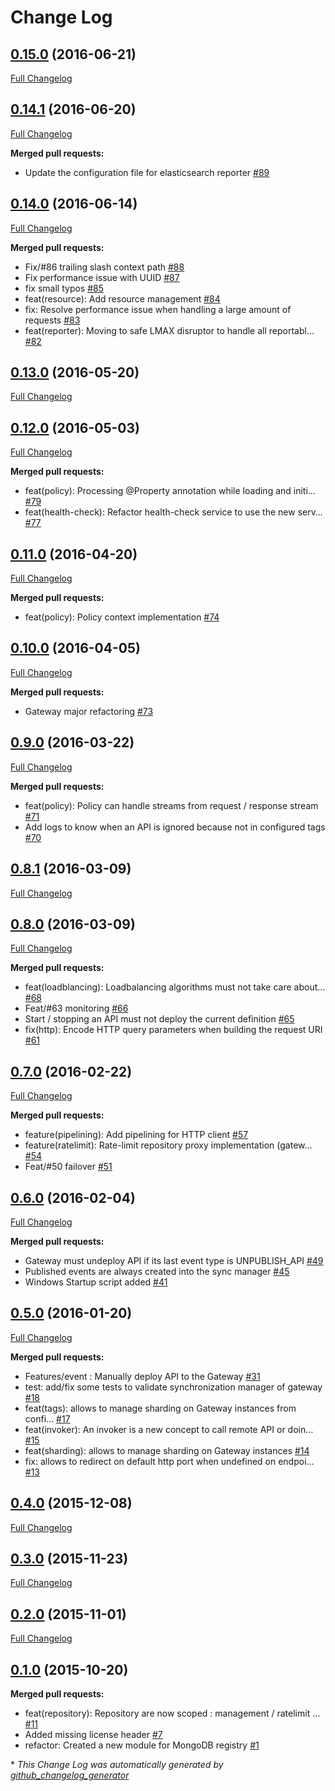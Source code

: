 # Change Log

## [0.15.0](https://github.com/gravitee-io/gravitee-gateway/tree/0.15.0) (2016-06-21)
[Full Changelog](https://github.com/gravitee-io/gravitee-gateway/compare/0.14.1...0.15.0)

## [0.14.1](https://github.com/gravitee-io/gravitee-gateway/tree/0.14.1) (2016-06-20)
[Full Changelog](https://github.com/gravitee-io/gravitee-gateway/compare/0.14.0...0.14.1)

**Merged pull requests:**

- Update the configuration file for elasticsearch reporter [\#89](https://github.com/gravitee-io/gravitee-gateway/pull/89)

## [0.14.0](https://github.com/gravitee-io/gravitee-gateway/tree/0.14.0) (2016-06-14)
[Full Changelog](https://github.com/gravitee-io/gravitee-gateway/compare/0.13.0...0.14.0)

**Merged pull requests:**

- Fix/\#86 trailing slash context path [\#88](https://github.com/gravitee-io/gravitee-gateway/pull/88)
- Fix performance issue with UUID [\#87](https://github.com/gravitee-io/gravitee-gateway/pull/87)
- fix small typos [\#85](https://github.com/gravitee-io/gravitee-gateway/pull/85)
- feat\(resource\): Add resource management [\#84](https://github.com/gravitee-io/gravitee-gateway/pull/84)
- fix: Resolve performance issue when handling a large amount of requests [\#83](https://github.com/gravitee-io/gravitee-gateway/pull/83)
- feat\(reporter\): Moving to safe LMAX disruptor to handle all reportabl… [\#82](https://github.com/gravitee-io/gravitee-gateway/pull/82)

## [0.13.0](https://github.com/gravitee-io/gravitee-gateway/tree/0.13.0) (2016-05-20)
[Full Changelog](https://github.com/gravitee-io/gravitee-gateway/compare/0.12.0...0.13.0)

## [0.12.0](https://github.com/gravitee-io/gravitee-gateway/tree/0.12.0) (2016-05-03)
[Full Changelog](https://github.com/gravitee-io/gravitee-gateway/compare/0.11.0...0.12.0)

**Merged pull requests:**

- feat\(policy\): Processing @Property annotation while loading and initi… [\#79](https://github.com/gravitee-io/gravitee-gateway/pull/79)
- feat\(health-check\): Refactor health-check service to use the new serv… [\#77](https://github.com/gravitee-io/gravitee-gateway/pull/77)

## [0.11.0](https://github.com/gravitee-io/gravitee-gateway/tree/0.11.0) (2016-04-20)
[Full Changelog](https://github.com/gravitee-io/gravitee-gateway/compare/0.10.0...0.11.0)

**Merged pull requests:**

- feat\(policy\): Policy context implementation [\#74](https://github.com/gravitee-io/gravitee-gateway/pull/74)

## [0.10.0](https://github.com/gravitee-io/gravitee-gateway/tree/0.10.0) (2016-04-05)
[Full Changelog](https://github.com/gravitee-io/gravitee-gateway/compare/0.9.0...0.10.0)

**Merged pull requests:**

- Gateway major refactoring [\#73](https://github.com/gravitee-io/gravitee-gateway/pull/73)

## [0.9.0](https://github.com/gravitee-io/gravitee-gateway/tree/0.9.0) (2016-03-22)
[Full Changelog](https://github.com/gravitee-io/gravitee-gateway/compare/0.8.1...0.9.0)

**Merged pull requests:**

- feat\(policy\): Policy can handle streams from request / response stream [\#71](https://github.com/gravitee-io/gravitee-gateway/pull/71)
- Add logs to know when an API is ignored because not in configured tags [\#70](https://github.com/gravitee-io/gravitee-gateway/pull/70)

## [0.8.1](https://github.com/gravitee-io/gravitee-gateway/tree/0.8.1) (2016-03-09)
[Full Changelog](https://github.com/gravitee-io/gravitee-gateway/compare/0.8.0...0.8.1)

## [0.8.0](https://github.com/gravitee-io/gravitee-gateway/tree/0.8.0) (2016-03-09)
[Full Changelog](https://github.com/gravitee-io/gravitee-gateway/compare/0.7.0...0.8.0)

**Merged pull requests:**

- feat\(loadblancing\): Loadbalancing algorithms must not take care about… [\#68](https://github.com/gravitee-io/gravitee-gateway/pull/68)
- Feat/\#63 monitoring [\#66](https://github.com/gravitee-io/gravitee-gateway/pull/66)
- Start / stopping an API must not deploy the current definition [\#65](https://github.com/gravitee-io/gravitee-gateway/pull/65)
- fix\(http\): Encode HTTP query parameters when building the request URI [\#61](https://github.com/gravitee-io/gravitee-gateway/pull/61)

## [0.7.0](https://github.com/gravitee-io/gravitee-gateway/tree/0.7.0) (2016-02-22)
[Full Changelog](https://github.com/gravitee-io/gravitee-gateway/compare/0.6.0...0.7.0)

**Merged pull requests:**

- feature\(pipelining\): Add pipelining for HTTP client [\#57](https://github.com/gravitee-io/gravitee-gateway/pull/57)
- feature\(ratelimit\): Rate-limit repository proxy implementation \(gatew… [\#54](https://github.com/gravitee-io/gravitee-gateway/pull/54)
- Feat/\#50 failover [\#51](https://github.com/gravitee-io/gravitee-gateway/pull/51)

## [0.6.0](https://github.com/gravitee-io/gravitee-gateway/tree/0.6.0) (2016-02-04)
[Full Changelog](https://github.com/gravitee-io/gravitee-gateway/compare/0.5.0...0.6.0)

**Merged pull requests:**

- Gateway must undeploy API if its last event type is UNPUBLISH\_API [\#49](https://github.com/gravitee-io/gravitee-gateway/pull/49)
- Published events are always created into the sync manager [\#45](https://github.com/gravitee-io/gravitee-gateway/pull/45)
- Windows Startup script added [\#41](https://github.com/gravitee-io/gravitee-gateway/pull/41)

## [0.5.0](https://github.com/gravitee-io/gravitee-gateway/tree/0.5.0) (2016-01-20)
[Full Changelog](https://github.com/gravitee-io/gravitee-gateway/compare/0.4.0...0.5.0)

**Merged pull requests:**

- Features/event : Manually deploy API to the Gateway [\#31](https://github.com/gravitee-io/gravitee-gateway/pull/31)
- test: add/fix some tests to validate synchronization manager of gateway [\#18](https://github.com/gravitee-io/gravitee-gateway/pull/18)
- feat\(tags\): allows to manage sharding on Gateway instances from confi… [\#17](https://github.com/gravitee-io/gravitee-gateway/pull/17)
- feat\(invoker\): An invoker is a new concept to call remote API or doin… [\#15](https://github.com/gravitee-io/gravitee-gateway/pull/15)
- feat\(sharding\): allows to manage sharding on Gateway instances [\#14](https://github.com/gravitee-io/gravitee-gateway/pull/14)
- fix: allows to redirect on default http port when undefined on endpoi… [\#13](https://github.com/gravitee-io/gravitee-gateway/pull/13)

## [0.4.0](https://github.com/gravitee-io/gravitee-gateway/tree/0.4.0) (2015-12-08)
[Full Changelog](https://github.com/gravitee-io/gravitee-gateway/compare/0.3.0...0.4.0)

## [0.3.0](https://github.com/gravitee-io/gravitee-gateway/tree/0.3.0) (2015-11-23)
[Full Changelog](https://github.com/gravitee-io/gravitee-gateway/compare/0.2.0...0.3.0)

## [0.2.0](https://github.com/gravitee-io/gravitee-gateway/tree/0.2.0) (2015-11-01)
[Full Changelog](https://github.com/gravitee-io/gravitee-gateway/compare/0.1.0...0.2.0)

## [0.1.0](https://github.com/gravitee-io/gravitee-gateway/tree/0.1.0) (2015-10-20)
**Merged pull requests:**

- feat\(repository\): Repository are now scoped : management / ratelimit … [\#11](https://github.com/gravitee-io/gravitee-gateway/pull/11)
- Added missing license header [\#7](https://github.com/gravitee-io/gravitee-gateway/pull/7)
- refactor: Created a new module for MongoDB registry [\#1](https://github.com/gravitee-io/gravitee-gateway/pull/1)



\* *This Change Log was automatically generated by [github_changelog_generator](https://github.com/skywinder/Github-Changelog-Generator)*